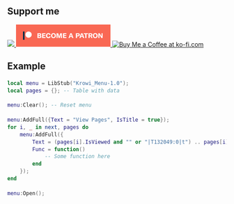 ## Support me
<a href="https://www.paypal.com/donate/?hosted_button_id=NYWTBA4XM6ZS6" alt="Paypal">
  <img src="https://www.paypalobjects.com/en_US/BE/i/btn/btn_donateCC_LG.gif" />
</a>
<a href="https://www.patreon.com/Krowi" alt="Patreon">
  <img src="https://raw.githubusercontent.com/codebard/patron-button-and-widgets-by-codebard/master/images/become_a_patron_button.png" />
</a>
<a href='https://ko-fi.com/E1E6G64LS' target='_blank'><img height='36' style='border:0px;height:36px;' src='https://storage.ko-fi.com/cdn/kofi2.png?v=3' border='0' alt='Buy Me a Coffee at ko-fi.com' /></a>

## Example
```lua
local menu = LibStub("Krowi_Menu-1.0");
local pages = {}; -- Table with data

menu:Clear(); -- Reset menu

menu:AddFull({Text = "View Pages", IsTitle = true});
for i, _ in next, pages do
	menu:AddFull({
		Text = (pages[i].IsViewed and "" or "|T132049:0|t") .. pages[i].SubTitle,
		Func = function()
			-- Some function here
		end
	});
end

menu:Open();
```